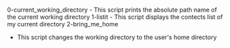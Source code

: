 0-current_working_directory - This script prints the absolute path name of the current working directory
1-listit - This script displays the contects list of my current directory
2-bring_me_home
- This script changes the working directory to the user's home directory
